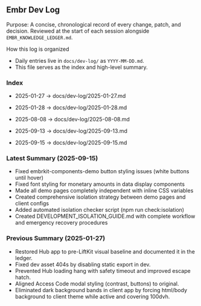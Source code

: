 ## Embr Dev Log

Purpose: A concise, chronological record of every change, patch, and decision. Reviewed at the start of each session alongside `EMBR_KNOWLEDGE_LEDGER.md`.

How this log is organized
- Daily entries live in `docs/dev-log/` as `YYYY-MM-DD.md`.
- This file serves as the index and high-level summary.

### Index
- 2025-01-27 → docs/dev-log/2025-01-27.md
- 2025-01-28 → docs/dev-log/2025-01-28.md
- 2025-08-08 → docs/dev-log/2025-08-08.md

- 2025-09-13 → docs/dev-log/2025-09-13.md
- 2025-09-15 → docs/dev-log/2025-09-15.md
### Latest Summary (2025-09-15)
- Fixed embrkit-components-demo button styling issues (white buttons until hover)
- Fixed font styling for monetary amounts in data display components
- Made all demo pages completely independent with inline CSS variables
- Created comprehensive isolation strategy between demo pages and client configs
- Added automated isolation checker script (npm run check:isolation)
- Created DEVELOPMENT_ISOLATION_GUIDE.md with complete workflow and emergency recovery procedures

### Previous Summary (2025-01-27)
- Restored Hub app to pre-LiftKit visual baseline and documented it in the ledger.
- Fixed dev asset 404s by disabling static export in dev.
- Prevented Hub loading hang with safety timeout and improved escape hatch.
- Aligned Access Code modal styling (contrast, buttons) to original.
- Eliminated dark background bands in client app by forcing html/body background to client theme while active and covering 100dvh.

